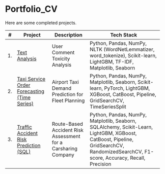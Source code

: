 # Portfolio_CV
Here are some completed projects.

| #    | Project                | Description                                                      | Tech Stack                                                         |
| ---- | ------------------------------------------------------------ | ------------------------------------------------------------ | ------------------------------------------------------------ |
| 1.   | [Text Analysis](https://github.com/MariaOnatskaya/Portfolio_CV/tree/main/Text%20Analysis) | User Comment Toxicity Analysis | Python, Pandas, NumPy, NLTK (WordNetLemmatizer, word_tokenize), Scikit-learn, LightGBM, TF-IDF, Matplotlib, Seaborn       |
| 2.   | [Taxi Service Order Forecasting (Time Series)](https://github.com/MariaOnatskaya/Portfolio_CV/tree/main/Order%20Forecasting%20(Time%20Series)) | Airport Taxi Demand Prediction for Fleet Planning | Python, Pandas, NumPy, Matplotlib, Seaborn, Scikit-learn, PyTorch, LightGBM, XGBoost, CatBoost, Pipeline, GridSearchCV, TimeSeriesSplit |
| 3.   | [Traffic Accident Risk Prediction (SQL)](https://github.com/MariaOnatskaya/Portfolio_CV/tree/main/Traffic%20Accident%20Risk%20Prediction%20(SQL)) | Route-Based Accident Risk Assessment for a Carsharing Company            | Python, Pandas, NumPy, Matplotlib, Seaborn, SQLAlchemy, Scikit-Learn, LightGBM, XGBoost, CatBoost, Pipeline, GridSearchCV, RandomizedSearchCV, F1-score, Accuracy, Recall, Precision |
